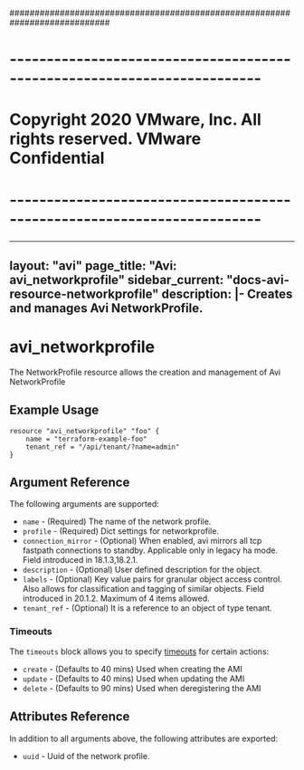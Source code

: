 ############################################################################
# ------------------------------------------------------------------------
# Copyright 2020 VMware, Inc.  All rights reserved. VMware Confidential
# ------------------------------------------------------------------------
###

---
layout: "avi"
page_title: "Avi: avi_networkprofile"
sidebar_current: "docs-avi-resource-networkprofile"
description: |-
  Creates and manages Avi NetworkProfile.
---

# avi_networkprofile

The NetworkProfile resource allows the creation and management of Avi NetworkProfile

## Example Usage

```hcl
resource "avi_networkprofile" "foo" {
    name = "terraform-example-foo"
    tenant_ref = "/api/tenant/?name=admin"
}
```

## Argument Reference

The following arguments are supported:

* `name` - (Required) The name of the network profile.
* `profile` - (Required) Dict settings for networkprofile.
* `connection_mirror` - (Optional) When enabled, avi mirrors all tcp fastpath connections to standby. Applicable only in legacy ha mode. Field introduced in 18.1.3,18.2.1.
* `description` - (Optional) User defined description for the object.
* `labels` - (Optional) Key value pairs for granular object access control. Also allows for classification and tagging of similar objects. Field introduced in 20.1.2. Maximum of 4 items allowed.
* `tenant_ref` - (Optional) It is a reference to an object of type tenant.


### Timeouts

The `timeouts` block allows you to specify [timeouts](https://www.terraform.io/docs/configuration/resources.html#timeouts) for certain actions:

* `create` - (Defaults to 40 mins) Used when creating the AMI
* `update` - (Defaults to 40 mins) Used when updating the AMI
* `delete` - (Defaults to 90 mins) Used when deregistering the AMI

## Attributes Reference

In addition to all arguments above, the following attributes are exported:

* `uuid` -  Uuid of the network profile.

